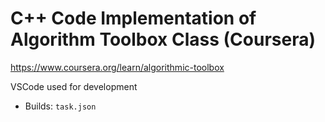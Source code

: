 # C++ Code Implementation of Algorithm Toolbox Class (Coursera)
https://www.coursera.org/learn/algorithmic-toolbox

VSCode used for development
* Builds: `task.json`